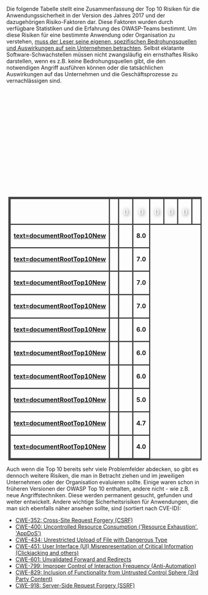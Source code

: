 Die folgende Tabelle stellt eine Zusammenfassung der Top 10 Risiken für
die Anwendungssicherheit in der Version des Jahres 2017 und der
dazugehörigen Risiko-Faktoren dar. Diese Faktoren wurden durch
verfügbare Statistiken und die Erfahrung des OWASP-Teams bestimmt. Um
diese Risiken für eine bestimmte Anwendung oder Organisation zu
verstehen, <u>muss der Leser seine eigenen, spezifischen
Bedrohungsquellen und Auswirkungen auf sein Unternehmen betrachten</u>.
Selbst eklatante Software-Schwachstellen müssen nicht zwangsläufig ein
ernsthaftes Risiko darstellen, wenn es z.B. keine Bedrohungsquellen
gibt, die den notwendigen Angriff ausführen können oder die
tatsächlichen Auswirkungen auf das Unternehmen und die
Geschäftsprozesse zu vernachlässigen sind.

<center>

<table style="align:center; border-collapse: collapse; text-align:center; margin: 0px 5px 0px 5px; border: 3px solid #444444; background-color: {{Top 10:BackgroundColor
|year=2017 }}; padding=2;">

<tr style="background-color: {{Top 10:BorderColor
|year=2017}}; height: 2em; font-size: 130%; color: #FFFFFF;  text-shadow: 2px 2px 8px #444444; ">

<th style="border: 3px solid #444444;">

</th>

<th style="border: 3px solid #444444;">

</th>

<th style="border: 3px solid #444444;">

<div style="font-size: 80%;">

()

</div>

</th>

<th style="border: 3px solid #444444;">

<div style="font-size: 80%;">

()

</div>

</th>

<th style="border: 3px solid #444444;">

<div style="font-size: 80%;">

()

</div>

</th>

<th style="border: 3px solid #444444;">

<div style="font-size: 80%;">

()

</div>

</th>

<th style="border: 3px solid #444444;">

<div style="font-size: 80%;">

()

</div>

</th>

<th style="border: 3px solid #444444;">

</th>

</tr>

<tr>

<td style="border: 3px solid #444444;">

<b><u>[text=documentRootTop10New]({{Top_10:LanguageFile "wikilink")</u></b>

</td>

<td style="border: 3px solid #444444;">

<b></b>

</td>

` `

<td style="border: 3px solid #444444">

<b></b>

</td>

<td style="border: 3px solid #444444">

<b>8.0</b>

</td>

</tr>

<tr>

<td style="border: 3px solid #444444;">

<b><u>[text=documentRootTop10New]({{Top_10:LanguageFile "wikilink")</u></b>

</td>

<td style="border: 3px solid #444444;">

<b></b>

</td>

` `

<td style="border: 3px solid #444444">

<b></b>

</td>

<td style="border: 3px solid #444444">

<b>7.0</b>

</td>

</tr>

<tr>

<td style="border: 3px solid #444444;">

<b><u>[text=documentRootTop10New]({{Top_10:LanguageFile "wikilink")</u></b>

</td>

<td style="border: 3px solid #444444;">

<b></b>

</td>

` `

<td style="border: 3px solid #444444">

<b></b>

</td>

<td style="border: 3px solid #444444">

<b>7.0</b>

</td>

</tr>

<tr>

<td style="border: 3px solid #444444;">

<b><u>[text=documentRootTop10New]({{Top_10:LanguageFile "wikilink")</u></b>

</td>

<td style="border: 3px solid #444444;">

<b></b>

</td>

` `

<td style="border: 3px solid #444444">

<b></b>

</td>

<td style="border: 3px solid #444444">

<b>7.0</b>

</td>

</tr>

<tr>

<td style="border: 3px solid #444444;">

<b><u>[text=documentRootTop10New]({{Top_10:LanguageFile "wikilink")</u></b>

</td>

<td style="border: 3px solid #444444;">

<b></b>

</td>

` `

<td style="border: 3px solid #444444">

<b></b>

</td>

<td style="border: 3px solid #444444">

<b>6.0</b>

</td>

</tr>

<tr>

<td style="border: 3px solid #444444;">

<b><u>[text=documentRootTop10New]({{Top_10:LanguageFile "wikilink")</u></b>

</td>

<td style="border: 3px solid #444444;">

<b></b>

</td>

` `

<td style="border: 3px solid #444444">

<b></b>

</td>

<td style="border: 3px solid #444444">

<b>6.0</b>

</td>

</tr>

<tr>

<td style="border: 3px solid #444444;">

<b><u>[text=documentRootTop10New]({{Top_10:LanguageFile "wikilink")</u></b>

</td>

<td style="border: 3px solid #444444;">

<b></b>

</td>

` `

<td style="border: 3px solid #444444">

<b></b>

</td>

<td style="border: 3px solid #444444">

<b>6.0</b>

</td>

</tr>

<tr>

<td style="border: 3px solid #444444;">

<b><u>[text=documentRootTop10New]({{Top_10:LanguageFile "wikilink")</u></b>

</td>

<td style="border: 3px solid #444444;">

<b></b>

</td>

` `

<td style="border: 3px solid #444444">

<b></b>

</td>

<td style="border: 3px solid #444444">

<b>5.0</b>

</td>

</tr>

<tr>

<td style="border: 3px solid #444444;">

<b><u>[text=documentRootTop10New]({{Top_10:LanguageFile "wikilink")</u></b>

</td>

<td style="border: 3px solid #444444;">

<b></b>

</td>

` `

<td style="border: 3px solid #444444">

<b></b>

</td>

<td style="border: 3px solid #444444">

<b>4.7</b>

</td>

</tr>

<tr>

<td style="border: 3px solid #444444;">

<b><u>[text=documentRootTop10New]({{Top_10:LanguageFile "wikilink")</u></b>

</td>

<td style="border: 3px solid #444444;">

<b></b>

</td>

` `

<td style="border: 3px solid #444444">

<b></b>

</td>

<td style="border: 3px solid #444444">

<b>4.0</b>

</td>

</tr>

</table>

</center>

Auch wenn die Top 10 bereits sehr viele Problemfelder abdecken, so gibt
es dennoch weitere Risiken, die man in Betracht ziehen und im jeweiligen
Unternehmen oder der Organisation evaluieren sollte. Einige waren schon
in früheren Versionen der OWASP Top 10 enthalten, andere nicht - wie
z.B. neue Angriffstechniken. Diese werden permanent gesucht, gefunden
und weiter entwickelt. Andere wichtige Sicherheitsrisiken für
Anwendungen, die man sich ebenfalls näher ansehen sollte, sind (sortiert
nach CVE-ID):

  - <u>[CWE-352: Cross-Site Request Forgery
    (CSRF)](https://cwe.mitre.org/data/definitions/352.html)</u>
  - <u>[CWE-400: Uncontrolled Resource Consumption ('Resource
    Exhaustion',
    'AppDoS')](https://cwe.mitre.org/data/definitions/400.html)</u>
  - <u>[CWE-434: Unrestricted Upload of File with Dangerous
    Type](https://cwe.mitre.org/data/definitions/434.html)</u>
  - <u>[CWE-451: User Interface (UI) Misrepresentation of Critical
    Information (Clickjacking and
    others)](https://cwe.mitre.org/data/definitions/451.html)</u>
  - <u>[CWE-601: Unvalidated Forward and
    Redirects](https://cwe.mitre.org/data/definitions/601.html)</u>
  - <u>[CWE-799: Improper Control of Interaction Frequency
    (Anti-Automation)](https://cwe.mitre.org/data/definitions/799.html)</u>
  - <u>[CWE-829: Inclusion of Functionality from Untrusted Control
    Sphere (3rd Party
    Content)](https://cwe.mitre.org/data/definitions/829.html)</u>
  - <u>[CWE-918: Server-Side Request Forgery
    (SSRF)](https://cwe.mitre.org/data/definitions/918.html)</u>